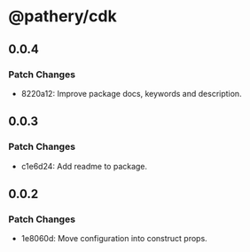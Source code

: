 # @pathery/cdk

## 0.0.4

### Patch Changes

- 8220a12: Improve package docs, keywords and description.

## 0.0.3

### Patch Changes

- c1e6d24: Add readme to package.

## 0.0.2

### Patch Changes

- 1e8060d: Move configuration into construct props.
